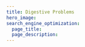 ```yaml
---
title: Digestive Problems
hero_image:
search_engine_optimization:
  page_title:
  page_description:
---
```

